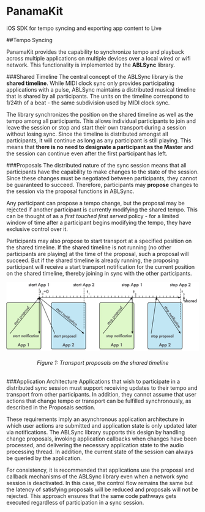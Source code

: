 PanamaKit
=========

iOS SDK for tempo syncing and exporting app content to Live

##Tempo Syncing

PanamaKit provides the capability to synchronize tempo and playback across multiple applications on multiple devices over a local wired or wifi network. This functionality is implemented by the **ABLSync** library.

###Shared Timeline
The central concept of the ABLSync library is the **shared timeline**. While MIDI clock sync only provides participating applications with a pulse, ABLSync maintains a distributed musical timeline that is shared by all participants. The units on the timeline correspond to 1/24th of a beat - the same subdivision used by MIDI clock sync.

The library synchronizes the position on the shared timeline as well as the tempo among all participants. This allows individual participants to join and leave the session or stop and start their own transport during a session without losing sync. Since the timeline is distributed amongst all participants, it will continue as long as any participant is still playing. This means that **there is no need to designate a participant as the Master** and the session can continue even after the first participant has left.

###Proposals
The distributed nature of the sync session means that all participants have the capability to make changes to the state of the session. Since these changes must be negotiated between participants, they cannot be guaranteed to succeed. Therefore, participants may **propose** changes to the session via the proposal functions in ABLSync.

Any participant can propose a tempo change, but the proposal may be rejected if another participant is currently modifying the shared tempo. This can be thought of as a *first touched first served* policy - for a limited window of time after a participant begins modifying the tempo, they have exclusive control over it.

Participants may also propose to start transport at a specified position on the shared timeline. If the shared timeline is not running (no other participants are playing) at the time of the proposal, such a proposal will succeed. But if the shared timeline is already running, the proposing participant will receive a start transport notification for the current position on the shared timeline, thereby joining in sync with the other participants.

![](/docs/diagrams/timeline.png)
<h6 align="center"> Figure 1: Transport proposals on the shared timeline </h6>

###Application Architecture
Applications that wish to participate in a distributed sync session must support receiving updates to their tempo and transport from other participants. In addition, they cannot assume that user actions that change tempo or transport can be fulfilled synchronously, as described in the Proposals section.

These requirements imply an asynchronous application architecture in which user actions are submitted and application state is only updated later via notifications. The ABLSync library supports this design by handling change proposals, invoking application callbacks when changes have been processed, and delivering the necessary application state to the audio processing thread. In addition, the current state of the session can always be queried by the application.

For consistency, it is recommended that applications use the proposal and callback mechanisms of the ABLSync library even when a network sync session is deactivated. In this case, the control flow remains the same but the latency of satisfying proposals will be reduced and proposals will not be rejected. This approach ensures that the same code pathways gets executed regardless of participation in a sync session.
